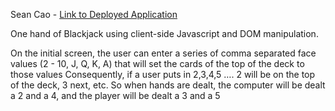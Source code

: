 Sean Cao  - [Link to Deployed Application](http://i6.cims.nyu.edu/~ssc543/blackjack/)

One hand of Blackjack using client-side Javascript and DOM manipulation.

On the initial screen, the user can enter a series of comma separated face values (2 - 10, J, Q, K, A) that will set the cards of the top of the deck to those values
Consequently, if a user puts in 2,3,4,5 …. 2 will be on the top of the deck, 3 next, etc.
So when hands are dealt, the computer will be dealt a 2 and a 4, and the player will be dealt a 3 and a 5